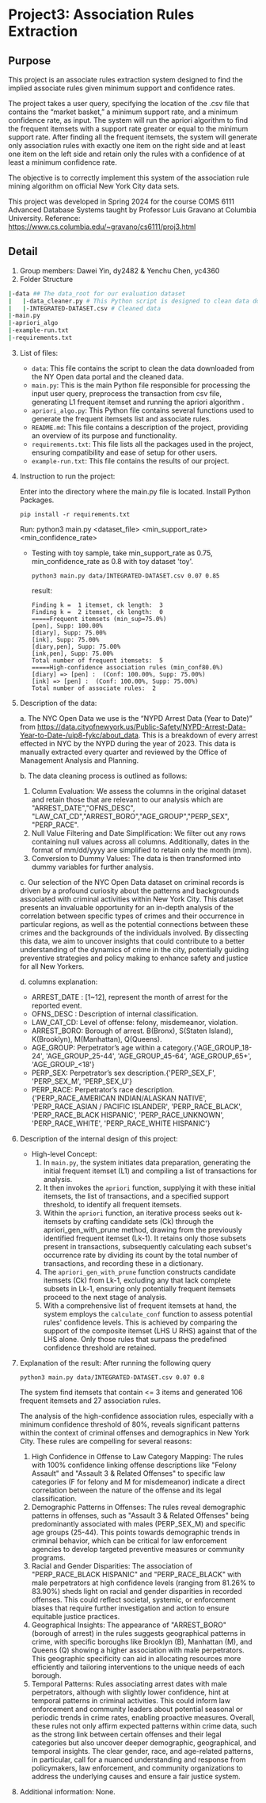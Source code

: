 # Project3: Association Rules Extraction
## Purpose
This project is an associate rules extraction system designed to find the implied associate rules given minimum support and confidence rates.

   The project takes a user query, specifying the location of the .csv file that contains the “market basket,” a minimum support rate, and a minimum confidence rate, as input. The system will run the apriori algorithm to find the frequent itemsets with a support rate greater or equal to the minimum support rate. After finding all the frequent itemsets, the system will generate only association rules with exactly one item on the right side and at least one item on the left side and retain only the rules with a confidence of at least a minimum confidence rate. 

  The objective is to correctly implement this system of the association rule mining algorithm on official New York City data sets.

   This project was developed in Spring 2024 for the course COMS 6111 Advanced Database Systems taught by Professor Luis Gravano at Columbia University.
   Reference: https://www.cs.columbia.edu/~gravano/cs6111/proj3.html
## Detail
1. Group members: Dawei Yin, dy2482 & Yenchu Chen, yc4360
2. Folder Structure
```sh
|-data ## The data_root for our evaluation dataset
|   |-data_cleaner.py # This Python script is designed to clean data downloaded from the NYC Open Data portal.
|   |-INTEGRATED-DATASET.csv # Cleaned data
|-main.py  
|-apriori_algo 
|-example-run.txt
|-requirements.txt
```
3. List of files:
    * `data`: This file contains the script to clean the data downloaded from the NY Open data portal and the cleaned data.
    * `main.py`: This is the main Python file responsible for processing the input user query, preprocess the transaction from csv file, generating L1 frequent itemset and running the apriori algorithm .
    * `apriori_algo.py`: This Python file contains several functions used to generate the frequent itemsets list and associate rules.
    * `README.md`: This file contains a description of the project, providing an overview of its purpose and functionality.
    * `requirements.txt`: This file lists all the packages used in the project, ensuring compatibility and ease of setup for other users.
    * `example-run.txt`: This file contains the results of our project.
    
4. Instruction to run the project:
   
      Enter into the directory where the main.py file is located. Install Python Packages.
      ```
      pip install -r requirements.txt
      ```

      Run: python3 main.py <dataset_file> <min_support_rate> <min_confidence_rate>
    * Testing with toy sample, take min_support_rate as 0.75, min_confidence_rate as 0.8 with toy dataset 'toy'.
      
      ```
      python3 main.py data/INTEGRATED-DATASET.csv 0.07 0.85
      ```
      
      result:
       ```
      Finding k =  1 itemset, ck length:  3
      Finding k =  2 itemset, ck length:  0
      =====Frequent itemsets (min_sup=75.0%)
      [pen], Supp: 100.00%
      [diary], Supp: 75.00%
      [ink], Supp: 75.00%
      [diary,pen], Supp: 75.00%
      [ink,pen], Supp: 75.00%
      Total number of frequent itemsets:  5
      =====High-confidence association rules (min_conf80.0%)
      [diary] => [pen] :  (Conf: 100.00%, Supp: 75.00%)
      [ink] => [pen] :  (Conf: 100.00%, Supp: 75.00%)
      Total number of associate rules:  2
        ```
      
5. Description of the data:

   a. The NYC Open Data we use is the “NYPD Arrest Data (Year to Date)” from https://data.cityofnewyork.us/Public-Safety/NYPD-Arrest-Data-Year-to-Date-/uip8-fykc/about_data. This is a breakdown of every arrest effected in NYC by the NYPD during the year of 2023.
 This data is manually extracted every quarter and reviewed by the Office of Management Analysis and Planning.


   b. The data cleaning process is outlined as follows:
      1. Column Evaluation: We assess the columns in the original dataset and retain those that are relevant to our analysis which are "ARREST_DATE","OFNS_DESC", "LAW_CAT_CD","ARREST_BORO","AGE_GROUP","PERP_SEX", "PERP_RACE".
      2. Null Value Filtering and Date Simplification: We filter out any rows containing null values across all columns. Additionally, dates in the format of mm/dd/yyyy are simplified to retain only the month (mm).
      3. Conversion to Dummy Values: The data is then transformed into dummy variables for further analysis.
  
   c. Our selection of the NYC Open Data dataset on criminal records is driven by a profound curiosity about the patterns and backgrounds associated with criminal activities within New York City. This dataset presents an invaluable opportunity for an in-depth analysis of the correlation between specific types of crimes and their occurrence in particular regions, as well as the potential connections between these crimes and the backgrounds of the individuals involved. By dissecting this data, we aim to uncover insights that could contribute to a better understanding of the dynamics of crime in the city, potentially guiding preventive strategies and policy making to enhance safety and justice for all New Yorkers.

   d. columns explanation:
   * ARREST_DATE : [1~12], represent the month of arrest for the reported event.
   * OFNS_DESC : Description of internal classification.
   * LAW_CAT_CD: Level of offense: felony, misdemeanor, violation.
   * ARREST_BORO: Borough of arrest. B(Bronx), S(Staten Island), K(Brooklyn), M(Manhattan), Q(Queens).
   * AGE_GROUP: Perpetrator’s age within a category.{'AGE_GROUP_18-24', 'AGE_GROUP_25-44', 'AGE_GROUP_45-64', 'AGE_GROUP_65+', 'AGE_GROUP_<18'}
   * PERP_SEX: Perpetrator’s sex description.{'PERP_SEX_F', 'PERP_SEX_M', 'PERP_SEX_U'}
   * PERP_RACE: Perpetrator’s race description.{'PERP_RACE_AMERICAN INDIAN/ALASKAN NATIVE', 'PERP_RACE_ASIAN / PACIFIC ISLANDER', 'PERP_RACE_BLACK', 'PERP_RACE_BLACK HISPANIC', 'PERP_RACE_UNKNOWN', 'PERP_RACE_WHITE', 'PERP_RACE_WHITE HISPANIC'}
  
6. Description of the internal design of this project:
   * High-level Concept:
     1. In `main.py`, the system initiates data preparation, generating the initial frequent itemset (L1) and compiling a list of transactions for analysis.
     2. It then invokes the `apriori` function, supplying it with these initial itemsets, the list of transactions, and a specified support threshold, to identify all frequent itemsets.
     3. Within the `apriori` function, an iterative process seeks out k-itemsets by crafting candidate sets (Ck) through the apriori_gen_with_prune method, drawing from the previously identified frequent itemset (Lk-1). It retains only those subsets present in transactions, subsequently calculating each subset's occurrence rate by dividing its count by the total number of transactions, and recording these in a dictionary.
     4. The `apriori_gen_with_prune` function constructs candidate itemsets (Ck) from Lk-1, excluding any that lack complete subsets in Lk-1, ensuring only potentially frequent itemsets proceed to the next stage of analysis.
     5. With a comprehensive list of frequent itemsets at hand, the system employs the `calculate_conf` function to assess potential rules' confidence levels. This is achieved by comparing the support of the composite itemset (LHS U RHS) against that of the LHS alone. Only those rules that surpass the predefined confidence threshold are retained.

        
7. Explanation of the result:
   After running the following query
      ```
      python3 main.py data/INTEGRATED-DATASET.csv 0.07 0.8
      ```
   The system find itemsets that contain <= 3 items and generated 106 frequent itemsets and 27 association rules.

   The analysis of the high-confidence association rules, especially with a minimum confidence threshold of 80%, reveals significant patterns within the context of criminal offenses and demographics in New York City. These rules are compelling for several reasons:

      1. High Confidence in Offense to Law Category Mapping: The rules with 100% confidence linking offense descriptions like "Felony Assault" and "Assault 3 & Related Offenses" to specific law categories (F for felony and M for misdemeanor) indicate a direct correlation between the nature of the offense and its legal classification.
      2. Demographic Patterns in Offenses: The rules reveal demographic patterns in offenses, such as "Assault 3 & Related Offenses" being predominantly associated with males (PERP_SEX_M) and specific age groups (25-44). This points towards demographic trends in criminal behavior, which can be critical for law enforcement agencies to develop targeted preventive measures or community programs.
      3. Racial and Gender Disparities: The association of "PERP_RACE_BLACK HISPANIC" and "PERP_RACE_BLACK" with male perpetrators at high confidence levels (ranging from 81.26% to 83.90%) sheds light on racial and gender disparities in recorded offenses. This could reflect societal, systemic, or enforcement biases that require further investigation and action to ensure equitable justice practices.
      4. Geographical Insights: The appearance of "ARREST_BORO" (borough of arrest) in the rules suggests geographical patterns in crime, with specific boroughs like Brooklyn (B), Manhattan (M), and Queens (Q) showing a higher association with male perpetrators. This geographic specificity can aid in allocating resources more efficiently and tailoring interventions to the unique needs of each borough.
      5. Temporal Patterns: Rules associating arrest dates with male perpetrators, although with slightly lower confidence, hint at temporal patterns in criminal activities. This could inform law enforcement and community leaders about potential seasonal or periodic trends in crime rates, enabling proactive measures.
      Overall, these rules not only affirm expected patterns within crime data, such as the strong link between certain offenses and their legal categories but also uncover deeper demographic, geographical, and temporal insights. The clear gender, race, and age-related patterns, in particular, call for a nuanced understanding and response from policymakers, law enforcement, and community organizations to address the underlying causes and ensure a fair justice system.

8. Additional information:
   None.
   
